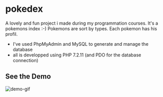 # pokedex

A lovely and fun project i made during my programmation courses. It's a pokemons index :-) 
Pokemons are sort by types. Each pokemon has his profil. 

- I've used PhpMyAdmin and MySQL to generate and manage the database
- all is developped using PHP 7.2.11 (and PDO for the database connection)

## See the Demo

![demo-gif](Pokedex.gif)
